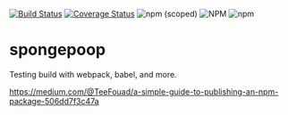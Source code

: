 [![Build Status](https://travis-ci.org/soggybag/spongepoop.svg?branch=master)](https://travis-ci.org/soggybag/spongepoop)
[![Coverage Status](https://coveralls.io/repos/github/soggybag/spongepoop/badge.svg?branch=master)](https://coveralls.io/github/soggybag/spongepoop?branch=master)
![npm (scoped)](https://img.shields.io/npm/v/@soggybag/spongepoop.svg)
![NPM](https://img.shields.io/npm/l/@soggybag/spongepoop.svg)
![npm](https://img.shields.io/npm/dt/@soggybag/spongepoop.svg)

# spongepoop

Testing build with webpack, babel, and more. 

https://medium.com/@TeeFouad/a-simple-guide-to-publishing-an-npm-package-506dd7f3c47a

